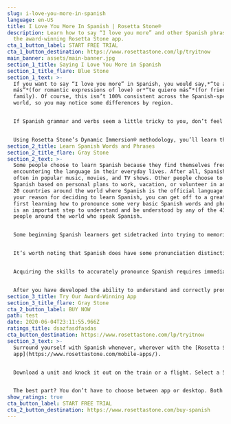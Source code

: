 ```yaml
---
slug: i-love-you-more-in-spanish
language: en-US
title: I Love You More In Spanish | Rosetta Stone®
description: Learn how to say “I love you more” and other Spanish phrases using
  the award-winning Rosetta Stone app.
cta_1_button_label: START FREE TRIAL
cta_1_button_destination: https://www.rosettastone.com/lp/tryitnow
main_banner: assets/main-banner.jpg
section_1_title: Saying I Love You More in Spanish
section_1_title_flare: Blue Stone
section_1_text: >-
  If you want to say “I love you more” in Spanish, you would say,*“te amo
  más”*(for romantic expressions of love) or*“te quiero más”*(for friends and
  family). Of course, this isn’t 100% consistent across the Spanish-speaking
  world, so you may notice some differences by region.


  If Spanish grammar and verbs seem a little tricky to you, don’t feel intimidated. Whether you already speak another Latin-based language (like Italian or French) or have had some exposure to the basics of Spanish itself, getting used to Spanish is unlikely to be a big challenge. That’s because these languages originated from a shared root language, so they not only have thousands of words in common (known as cognates) but other major similarities, down to their general grammar. That’s why you’ll find English words like “opinion” that are identical or nearly-so in French*(opinion)*, Italian*(opinione),*and Spanish*(opinión)*. Aside from the clear overlap in vocabulary and spelling, Spanish has a profoundly clear and consistent system of pronunciation. While languages like English are notorious for spelling and pronunciation irregularities, Spanish only has a few. That said, the Spanish alphabet is nearly the same as the one we use in English, so you only have three more letters to learn:*ch (chay), ll (elle),*and*ñ (eñe).*


  Using Rosetta Stone’s Dynamic Immersion® methodology, you’ll learn the language, not just the words. What makes it so effective is that we prepare you to use your new language in your everyday life. So it’s not just about the features, but what you’re able to do because of them. That way, you’ll be ready to handle any situation with ease and confidence.
section_2_title: Learn Spanish Words and Phrases
section_2_title_flare: Gray Stone
section_2_text: >-
  Some people choose to learn Spanish because they find themselves frequently
  encountering the language in their everyday lives. After all, Spanish pops up
  often in popular music, movies, and TV shows. Other people choose to learn
  Spanish based on personal plans to work, vacation, or volunteer in any of the
  20 countries around the world where Spanish is the official language. Whatever
  your reason for deciding to learn Spanish, you can get off to a great start by
  first learning how to pronounce some very basic Spanish words and phrases. It
  is an important step to understand and be understood by any of the 437 million
  people around the world who speak Spanish.


  Some beginning Spanish learners get sidetracked into trying to memorize lengthy lists of Spanish vocabulary words and phrases. This tedious and time-consuming effort can lead to the undesired outcome of having little-to-no ability to participate in everyday, real-world Spanish conversation. That’s why it’s strongly advised that new Spanish language learners focus on understanding and pronouncing basic words and phrases most commonly used in everyday Spanish conversation. This smart and practical approach to learning Spanish will help you become a confident and comfortable Spanish speaker.


  It’s worth noting that Spanish does have some pronunciation distinctions that can make it a challenge for language learners. As one example, the letter r is pronounced differently and takes some practice for most new learners. This distinct sound is formed by tapping the tip of the tongue on the roof of the mouth, about a third of the way back in the mouth. Some Spanish language experts suggest new Spanish learners practice making the “tt” sound, as it sounds in the English word butter.


  Acquiring the skills to accurately pronounce Spanish requires immediate feedback on your pronunciation efforts. Rosetta Stone helps you get the pronunciation just right in a snap with TruAccent. Our patented speech engine instantly compares your voice to native and non-native speakers, so you get real-time feedback for the most accurate pronunciation. It’s also adjustable, which allows you to fine-tune your accent. TruAccent is among the most powerful tools for helping you learn and speak the Spanish language.


  After you have developed the ability to understand and correctly pronounce basic Spanish words and short phrases, you can move onto learning the longer phrases that make up so much of everyday Spanish conversation. Rosetta Stone’s digestible, 10-minute language lessons are designed to lead you along this natural path to learning. With Rosetta Stone language lessons, you’ll first focus on learning Spanish basic words and phrases, then you’ll move onto learning longer Spanish phrases, and then towards learning to understand and speak Spanish with confidence. Rosetta Stone language lessons are built to help you learn Spanish vocabulary and correct pronunciation for everyday conversational situations.
section_3_title: Try Our Award-Winning App
section_3_title_flare: Gray Stone
cta_2_button_label: BUY NOW
path: test
date: 2020-06-04T23:11:55.966Z
ratings_title: dsazfasdfasdas
cta_button_destination: https://www.rosettastone.com/lp/tryitnow
section_3_text: >-
  Surround yourself with Spanish whenever, wherever with the [Rosetta Stone
  app](https://www.rosettastone.com/mobile-apps/).


  Download a unit and knock it out on the train or a flight. Select a 5-10 minute lesson and sneak it in while you wait in line or for your ride to show up. And explore dynamic features, like Seek and Speak, where you can point at an object in the real world and get a [translation](https://rosettastone.com/translate).


  The best part? You don’t have to choose between app or desktop. Both come with your subscription and sync, so you can switch between devices seamlessly.
show_ratings: true
cta_button_label: START FREE TRIAL
cta_2_button_destination: https://www.rosettastone.com/buy-spanish
---
```

